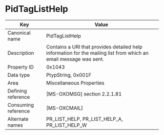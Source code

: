 # PidTagListHelp

| Key | Value |
|---|---|
| Canonical name | PidTagListHelp |
| Description | Contains a URI that provides detailed help information for the mailing list from which an email message was sent. |
| Property ID | 0x1043 |
| Data type | PtypString, 0x001F |
| Area | Miscellaneous Properties |
| Defining reference | [MS-OXOMSG] section 2.2.1.81 |
| Consuming reference | [MS-OXCMAIL] |
| Alternate names | PR_LIST_HELP, PR_LIST_HELP_A, PR_LIST_HELP_W |
